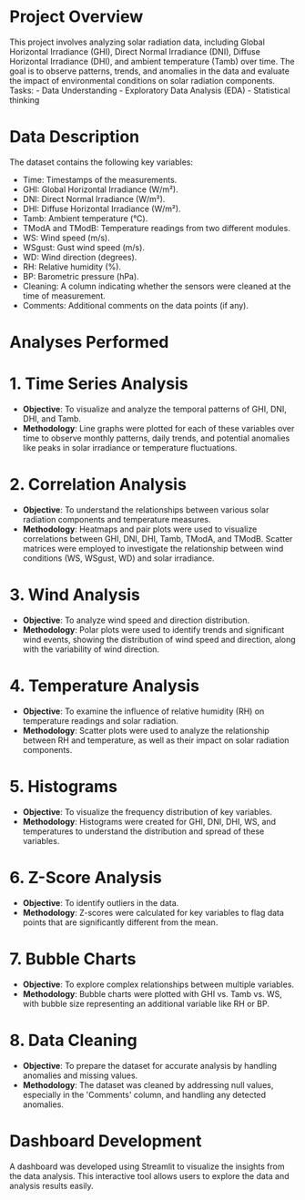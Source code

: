 # Project Overview

  This project involves analyzing solar radiation data, including Global Horizontal Irradiance (GHI), Direct Normal Irradiance (DNI), Diffuse Horizontal Irradiance (DHI), and ambient temperature (Tamb) over time. The goal is to observe patterns, trends, and anomalies in the data and evaluate the impact of environmental conditions on solar radiation components. 
 Tasks: 
    - Data Understanding
    - Exploratory Data Analysis (EDA)
    - Statistical thinking

# Data Description

The dataset contains the following key variables:
- Time: Timestamps of the measurements.
- GHI: Global Horizontal Irradiance (W/m²).
- DNI: Direct Normal Irradiance (W/m²).
- DHI: Diffuse Horizontal Irradiance (W/m²).
- Tamb: Ambient temperature (°C).
- TModA and TModB: Temperature readings from two different modules.
- WS: Wind speed (m/s).
- WSgust: Gust wind speed (m/s).
- WD: Wind direction (degrees).
- RH: Relative humidity (%).
- BP: Barometric pressure (hPa).
- Cleaning: A column indicating whether the sensors were cleaned at the time of measurement.
- Comments: Additional comments on the data points (if any).

# Analyses Performed

# 1. **Time Series Analysis**
   - **Objective**: To visualize and analyze the temporal patterns of GHI, DNI, DHI, and Tamb.
   - **Methodology**: Line graphs were plotted for each of these variables over time to observe monthly patterns, daily trends, and potential anomalies like peaks in solar irradiance or temperature fluctuations.

# 2. **Correlation Analysis**
   - **Objective**: To understand the relationships between various solar radiation components and temperature measures.
   - **Methodology**: Heatmaps and pair plots were used to visualize correlations between GHI, DNI, DHI, Tamb, TModA, and TModB. Scatter matrices were employed to investigate the relationship between wind conditions (WS, WSgust, WD) and solar irradiance.

# 3. **Wind Analysis**
   - **Objective**: To analyze wind speed and direction distribution.
   - **Methodology**: Polar plots were used to identify trends and significant wind events, showing the distribution of wind speed and direction, along with the variability of wind direction.

# 4. **Temperature Analysis**
   - **Objective**: To examine the influence of relative humidity (RH) on temperature readings and solar radiation.
   - **Methodology**: Scatter plots were used to analyze the relationship between RH and temperature, as well as their impact on solar radiation components.

# 5. **Histograms**
   - **Objective**: To visualize the frequency distribution of key variables.
   - **Methodology**: Histograms were created for GHI, DNI, DHI, WS, and temperatures to understand the distribution and spread of these variables.

# 6. **Z-Score Analysis**
   - **Objective**: To identify outliers in the data.
   - **Methodology**: Z-scores were calculated for key variables to flag data points that are significantly different from the mean.

# 7. **Bubble Charts**
   - **Objective**: To explore complex relationships between multiple variables.
   - **Methodology**: Bubble charts were plotted with GHI vs. Tamb vs. WS, with bubble size representing an additional variable like RH or BP.

# 8. **Data Cleaning**
   - **Objective**: To prepare the dataset for accurate analysis by handling anomalies and missing values.
   - **Methodology**: The dataset was cleaned by addressing null values, especially in the 'Comments' column, and handling any detected anomalies.

# Dashboard Development

A dashboard was developed using Streamlit to visualize the insights from the data analysis. This interactive tool allows users to explore the data and analysis results easily.

